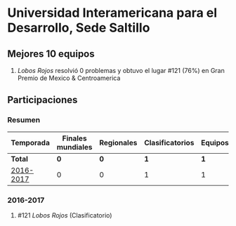 # Universidad Interamericana para el Desarrollo, Sede Saltillo

## Mejores 10 equipos

1. _Lobos Rojos_ resolvió 0 problemas y obtuvo el lugar #121 (76%) en Gran Premio de Mexico & Centroamerica

## Participaciones

### Resumen

| Temporada | Finales mundiales | Regionales | Clasificatorios | Equipos |
| --- | --- | --- | --- | --- |
| **Total** | **0** | **0** | **1** | **1** |
| [2016-2017](#2016-2017) | 0 | 0 | 1 | 1 |

### 2016-2017

1. #121 _Lobos Rojos_ (Clasificatorio)



